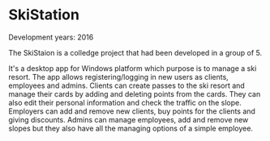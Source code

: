 # SkiStation
Development years: 2016

The SkiStaion is a colledge project that had been developed in a group of 5.

It's a desktop app for Windows platform which purpose is to manage a ski resort. The app allows registering/logging in new users as
clients, employees and admins. Clients can create passes to the ski resort and manage their cards by adding and deleting points from the cards. They can also edit their personal information and check the traffic on the slope.
Employers can add and remove new clients, buy points for the clients and giving discounts.
Admins can manage employees, add and remove new slopes but they also have all the managing options of a simple employee.
